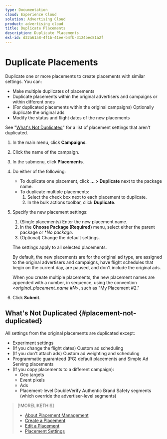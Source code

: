 ```yaml
---
type: Documentation
cloud: Experience Cloud
solution: Advertising Cloud
product: advertising cloud
title: Duplicate Placements
description: Duplicate Placements
exl-id: d22a61a8-4f1b-41ee-b4fb-3124bec81a2f
---
```

# Duplicate Placements

<!-- Some placements don't have this option. Clarify which placement types aren't eligible -- is it PG and simple ad serving placements, or all placements using private inventory? And anything else? -->

Duplicate one or more placements to create placements with similar settings. You can:

* Make multiple duplicates of placements
* Duplicate placements within the original advertisers and campaigns or within different ones
* (For duplicated placements within the original campaigns) Optionally duplicate the original ads
* Modify the status and flight dates of the new placements

See "[What's Not Duplicated](#placement-not-duplicated)" for a list of placement settings that aren't duplicated.

1. In the main menu, click **Campaigns**.
1. Click the name of the campaign.
1. In the submenu, click **Placements**.
1. Do either of the following:
    * To duplicate one placement, click  **... > Duplicate** next to the package name.
    * To duplicate multiple placements:
        1. Select the check box next to each placement to duplicate.
        1. In the bulk actions toolbar, click **Duplicate**.
1. Specify the new placement settings:
    1. (Single placements) Enter the new placement name.
    1. In the **Choose Package (Required)** menu, select either the parent package or **No package*.
    1. (Optional) Change the default settings.
    
    The settings apply to all selected placements.

    By default, the new placements are for the original ad type, are assigned to the original advertisers and campaigns, have flight schedules that begin on the current day, are paused, and don't include the original ads.

    When you create multiple placements, the new placement names are appended with a number, in sequence, using the convention <*original_placement_name #N*>, such as "My Placement #2."

1. Click **Submit**.

## What's Not Duplicated {#placement-not-duplicated}

All settings from the original placements are duplicated except:

* Experiment settings
* (If you change the flight dates) Custom ad scheduling
* (If you don't attach ads) Custom ad weighting and scheduling
* Programmatic guaranteed (PG) default placements and Simple Ad Serving placements
* (If you copy placements to a different campaign):
    * Geo targets
    * Event pixels
    * Ads
    * Placement-level DoubleVerify Authentic Brand Safety segments (which override the advertiser-level segments)
    
>[!MORELIKETHIS]
>
>* [About Placement Management](placement-about.md)
>* [Create a Placement](placement-create.md)
>* [Edit a Placement](placement-edit.md)
>* [Placement Settings](placement-settings.md)
